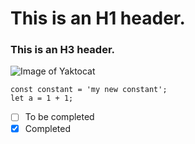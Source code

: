 # This is an H1 header.
### This is an H3 header.

![Image of Yaktocat](https://octodex.github.com/images/yaktocat.png)


```
const constant = 'my new constant';
let a = 1 + 1;
```

- [ ] To be completed
- [x] Completed
